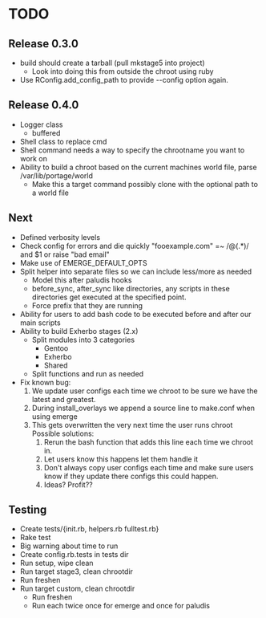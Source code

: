 TODO
=====

Release 0.3.0
--------------
* build should create a tarball (pull mkstage5 into project)
    - Look into doing this from outside the chroot using ruby
* Use RConfig.add\_config\_path to provide --config option again.

Release 0.4.0
-------------
* Logger class
    - buffered
* Shell class to replace cmd
* Shell command needs a way to specify the chrootname you want to work on
* Ability to build a chroot based on the current machines world file, parse /var/lib/portage/world
    - Make this a target command possibly clone with the optional path to a world file

Next
----
* Defined verbosity levels
* Check config for errors and die quickly 
    "fooexample.com" =~ /@(.*)/ and $1 or raise "bad email" 
* Make use of EMERGE\_DEFAULT\_OPTS
* Split helper into separate files so we can include less/more as needed
    - Model this after paludis hooks
    - before\_sync, after\_sync like directories, any scripts in these directories get executed
      at the specified point.
    - Force prefix that they are running
* Ability for users to add bash code to be executed before and after our main scripts
* Ability to build Exherbo stages (2.x)
    - Split modules into 3 categories
        - Gentoo
        - Exherbo
        - Shared
    - Split functions and run as needed
* Fix known bug:
   1. We update user configs each time we chroot to be sure we have the latest and greatest.
   2. During install\_overlays we append a source line to make.conf when using emerge
   3. This gets overwritten the very next time the user runs chroot
      Possible solutions:
      1. Rerun the bash function that adds this line each time we chroot in.
      2. Let users know this happens let them handle it
      3. Don't always copy user configs each time and make sure users know if they update 
         there configs this could happen.
      4. Ideas? Profit??

Testing
-------
* Create tests/{init.rb, helpers.rb fulltest.rb}
* Rake test
* Big warning about time to run
* Create config.rb.tests in tests dir
* Run setup, wipe clean
* Run target stage3, clean chrootdir
* Run freshen
* Run target custom, clean chrootdir
    - Run freshen
    - Run each twice once for emerge and once for paludis
